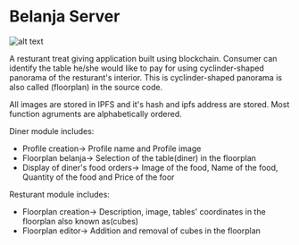# Belanja Server
![alt text](https://raw.githubusercontent.com/alanpoon/xpay-runtime-tutorial/master/belanja.png)

A resturant treat giving application built using blockchain. Consumer can identify the table he/she would like to pay for using cyclinder-shaped panorama of the resturant's interior. This is cyclinder-shaped panorama is also called (floorplan) in the source code.

All images are stored in IPFS and it's hash and ipfs address are stored. Most function agruments are alphabetically ordered.

Diner module includes:
* Profile creation-> Profile name and Profile image
* Floorplan belanja-> Selection of the table(diner) in the floorplan
* Display of diner's food orders-> Image of the food, Name of the food, Quantity of the food and Price of the foor

Resturant module includes:
* Floorplan creation-> Description, image, tables' coordinates in the floorplan also known as(cubes)
* Floorplan editor-> Addition and removal of cubes in the floorplan